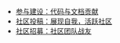 - [参与建设：代码与文档贡献](/docs/加入我们/参与建设：代码与文档贡献)
- [社区投稿：展现自我，活跃社区](/docs/加入我们/社区投稿：展现自我，活跃社区)
- [社区招募：社区团队战友](/docs/加入我们/社区招募：社区团队战友)